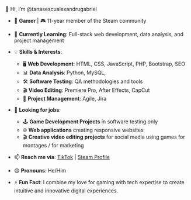 👋 Hi, I’m @tanasescualexandrugabriel 
- 👾 **Gamer** | 🎮 11-year member of the Steam community  
- 🌱 **Currently Learning**: Full-stack web development, data analysis, and project management  
- 💡 **Skills & Interests**:
   - 🖥️ **Web Development**: HTML, CSS, JavaScript, PHP, Bootstrap, SEO
   - 📊 **Data Analysis**: Python, MySQL,
   - 🛠️ **Software Testing**: QA methodologies and tools
   - 🎬 **Video Editing**: Premiere Pro, After Effects, CapCut
   - 📝 **Project Management**: Agile, Jira

- 💼 **Looking for jobs**:
   - 🕹️ **Game Development Projects** in software testing only
   - 🌐 **Web applications** creating responsive websites
   - 🎬 **Creative video editing projects** for social media using games for montages / for marketing
- 📫 **Reach me via**:  <a href="https://www.tiktok.com/@justfl4sh" class="tiktok-link" target="_blank">TikTok</a> | [Steam Profile](TBD)

- 😄 **Pronouns**: He/Him 
  
- ⚡ **Fun Fact**: I combine my love for gaming with tech expertise to create intuitive and innovative digital experiences.

<!---
tanasescualexandrugabriel/tanasescualexandrugabriel is a ✨ special ✨ repository because its `README.md` (this file) appears on your GitHub profile.
You can click the Preview link to take a look at your changes.
--->
